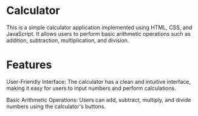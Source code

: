 # Calculator

This is a simple calculator application implemented using HTML, CSS, and JavaScript. It allows users to perform basic arithmetic operations such as addition, subtraction, multiplication, and division.

# Features

User-Friendly Interface: The calculator has a clean and intuitive interface, making it easy for users to input numbers and perform calculations.

Basic Arithmetic Operations: Users can add, subtract, multiply, and divide numbers using the calculator's buttons.
